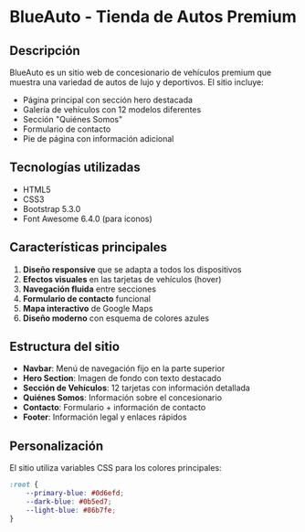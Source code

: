 # BlueAuto - Tienda de Autos Premium

## Descripción
BlueAuto es un sitio web de concesionario de vehículos premium que muestra una variedad de autos de lujo y deportivos. El sitio incluye:

- Página principal con sección hero destacada
- Galería de vehículos con 12 modelos diferentes
- Sección "Quiénes Somos"
- Formulario de contacto
- Pie de página con información adicional

## Tecnologías utilizadas
- HTML5
- CSS3
- Bootstrap 5.3.0
- Font Awesome 6.4.0 (para iconos)

## Características principales
1. **Diseño responsive** que se adapta a todos los dispositivos
2. **Efectos visuales** en las tarjetas de vehículos (hover)
3. **Navegación fluida** entre secciones
4. **Formulario de contacto** funcional
5. **Mapa interactivo** de Google Maps
6. **Diseño moderno** con esquema de colores azules

## Estructura del sitio
- **Navbar**: Menú de navegación fijo en la parte superior
- **Hero Section**: Imagen de fondo con texto destacado
- **Sección de Vehículos**: 12 tarjetas con información detallada
- **Quiénes Somos**: Información sobre el concesionario
- **Contacto**: Formulario + información de contacto
- **Footer**: Información legal y enlaces rápidos

## Personalización
El sitio utiliza variables CSS para los colores principales:
```css
:root {
    --primary-blue: #0d6efd;
    --dark-blue: #0b5ed7;
    --light-blue: #86b7fe;
}

